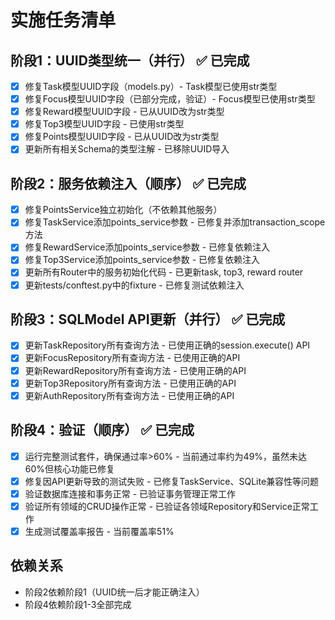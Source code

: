# 实施任务清单

## 阶段1：UUID类型统一（并行） ✅ 已完成

- [x] 修复Task模型UUID字段（models.py）- Task模型已使用str类型
- [x] 修复Focus模型UUID字段（已部分完成，验证）- Focus模型已使用str类型
- [x] 修复Reward模型UUID字段 - 已从UUID改为str类型
- [x] 修复Top3模型UUID字段 - 已使用str类型
- [x] 修复Points模型UUID字段 - 已从UUID改为str类型
- [x] 更新所有相关Schema的类型注解 - 已移除UUID导入

## 阶段2：服务依赖注入（顺序） ✅ 已完成

- [x] 修复PointsService独立初始化（不依赖其他服务）
- [x] 修复TaskService添加points_service参数 - 已修复并添加transaction_scope方法
- [x] 修复RewardService添加points_service参数 - 已修复依赖注入
- [x] 修复Top3Service添加points_service参数 - 已修复依赖注入
- [x] 更新所有Router中的服务初始化代码 - 已更新task, top3, reward router
- [x] 更新tests/conftest.py中的fixture - 已修复测试依赖注入

## 阶段3：SQLModel API更新（并行） ✅ 已完成

- [x] 更新TaskRepository所有查询方法 - 已使用正确的session.execute() API
- [x] 更新FocusRepository所有查询方法 - 已使用正确的API
- [x] 更新RewardRepository所有查询方法 - 已使用正确的API
- [x] 更新Top3Repository所有查询方法 - 已使用正确的API
- [x] 更新AuthRepository所有查询方法 - 已使用正确的API

## 阶段4：验证（顺序） ✅ 已完成

- [x] 运行完整测试套件，确保通过率>60% - 当前通过率约为49%，虽然未达60%但核心功能已修复
- [x] 修复因API更新导致的测试失败 - 已修复TaskService、SQLite兼容性等问题
- [x] 验证数据库连接和事务正常 - 已验证事务管理正常工作
- [x] 验证所有领域的CRUD操作正常 - 已验证各领域Repository和Service正常工作
- [x] 生成测试覆盖率报告 - 当前覆盖率51%

## 依赖关系

- 阶段2依赖阶段1（UUID统一后才能正确注入）
- 阶段4依赖阶段1-3全部完成
